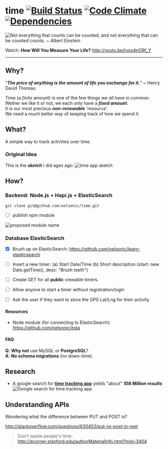 time [![Build Status](https://travis-ci.org/nelsonic/time.png?branch=master)](https://travis-ci.org/nelsonic/time) [![Code Climate](https://codeclimate.com/github/nelsonic/time.png)](https://codeclimate.com/github/nelsonic/time) [![Dependencies](https://david-dm.org/nelsonic/time.png?theme=shields.io)](https://david-dm.org/nelsonic/time)
============
![Not everything that counts can be counted,
and not everything that can be counted counts. ~ Albert Einstein
](http://i.imgur.com/ESOb79D.png "Not everything that counts can be counted")


Watch: **How Will You Measure Your Life?** http://youtu.be/tvos4nORf_Y

- - -

## Why?

“***The price of anything is the amount of life you exchange for it.***”
~ Henry David Thoreau

Time (a *finite* amount) is one of the few things we *all* have in common.  
Wether we like it or not, we each only have a ***fixed amount***.  
It is our most precious ***non-renewable*** 'resource'.  
We need a *much* better way of keeping track of how we spend it.

## What?

A simple way to track activities over time.

### Original Idea

This is the ***sketch*** I did ages ago:
![time app sketch](https://raw.github.com/nelsonic/nelsonic.github.io/master/img/time-app-sketch.jpeg)


## How?

### Backend: Node.js + Hapi.js + ElasticSearch

```
git clone git@github.com:nelsonic/time.git
```
- [ ] publish npm module

![proposed module name](http://i.imgur.com/zvkM5k8.png)


### Database ElasticSearch


+ [x] Brush up on ElasticSearch: https://github.com/nelsonic/learn-elasticsearch
+ [ ] Insert a new timer: (a) Start Date/Time (b) Short description
{start: new Date.getTime(), desc: "Brush teeth"}
+ [ ] Create GET for all **public** viewable timers.
+ [ ] Allow anyone to start a timer without registration/login
+ [ ] Ask the user if they want to store the GPS Lat/Lng for their activity


#### Resources

- Node module (for connecting to ElasticSearch): https://github.com/nelsonic/esta

#### FAQ

**Q**: **Why not** use MySQL or **PostgreSQL**?  
**A**: **No schema migrations** (no down-time).


## Research

- A google search for [**time tracking app**](https://www.google.com/search?q=time+tracking+app)
 yields "about" ***108 Million results***
 ![Google search for time tracking app](http://i.imgur.com/wnGWp3F.png)

## Understanding APIs

Wondering what the difference between PUT and POST is?

http://stackoverflow.com/questions/630453/put-vs-post-in-rest

> Don't waste people's time: http://ecorner.stanford.edu/authorMaterialInfo.html?mid=3404
